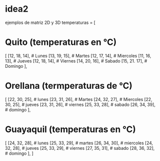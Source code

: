 # idea2
ejemplos de matriz 2D y 3D
temperaturas = [
# Quito (temperaturas en °C)
[
     [12, 18, 14], # Lunes
     [13, 19, 15], # Martes
     [12, 17, 14], # Miercoles
     [11, 16, 13], # Jueves
     [12, 18, 14], # Viernes
     [14, 20, 16], # Sabado
     [15, 21. 17], # Domingo
],
# Orellana (termperaturas de °C)
[
    [22, 30, 25], # lunes
    [23, 31, 26], # Martes
    [24, 32, 27], # Miercoles
    [22, 30, 25], # jueves
    [23, 31, 26], # viernes
    [25, 33, 28], # sabado
    [26, 34, 39], # domingo
],
# Guayaquil (temperaturas en °C)
[
    [24, 32, 28], # lunes
    [25, 33, 29], # martes
    [26, 34, 30], # miercoles
    [24, 32, 28], # jueves
    [25, 33, 29], # viernes
    [27, 35, 31], # sabado
    [28, 36, 32], # domingo
],
]
